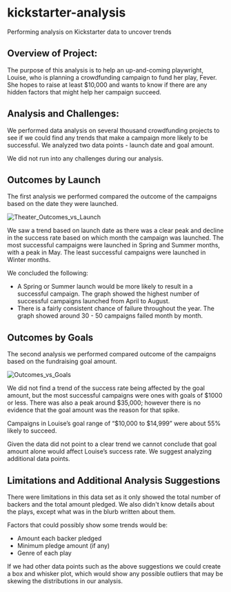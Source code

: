 # kickstarter-analysis
Performing analysis on Kickstarter data to uncover trends

## Overview of Project: 

The purpose of this analysis is to help an up-and-coming playwright, Louise, who is planning a crowdfunding campaign to fund her play, Fever. She hopes to raise at least $10,000 and wants to know if there are any hidden factors that might help her campaign succeed.

## Analysis and Challenges: 

We performed data analysis on several thousand crowdfunding projects to see if we could find any trends that make a campaign more likely to be successful. We analyzed two data points - launch date and goal amount.

We did not run into any challenges during our analysis. 

## Outcomes by Launch

The first analysis we performed compared the outcome of the campaigns based on the date they were launched.

![Theater_Outcomes_vs_Launch](https://user-images.githubusercontent.com/66224990/162535786-e245d62d-b658-4c81-a3dd-6c52acc60c93.png)

We saw a trend based on launch date as there was a clear peak and decline in the success rate based on which month the campaign was launched. The most successful campaigns were launched in Spring and Summer months, with a peak in May. The least successful campaigns were launched in Winter months.  

We concluded the following: 
* A Spring or Summer launch would be more likely to result in a successful campaign. The graph showed the highest number of successful campaigns launched from April to August.
* There is a fairly consistent chance of failure throughout the year. The graph showed around 30 - 50 campaigns failed month by month.  

## Outcomes by Goals
The second analysis we performed compared outcome of the campaigns based on the fundraising goal amount. 

![Outcomes_vs_Goals](https://user-images.githubusercontent.com/66224990/162535812-afd5c23e-a0d8-4f1c-b523-86e1aab6e41a.png)

We did not find a trend of the success rate being affected by the goal amount, but the most successful campaigns were ones with goals of $1000 or less. There was also a peak around $35,000; however there is no evidence that the goal amount was the reason for that spike.

Campaigns in Louise’s goal range of “$10,000 to $14,999” were about 55% likely to succeed. 

Given the data did not point to a clear trend we cannot conclude that goal amount alone would affect Louise’s success rate. We suggest analyzing additional data points. 

## Limitations and Additional Analysis Suggestions

There were limitations in this data set as it only showed the total number of backers and the total amount pledged. We also didn't know details about the plays, except what was in the blurb written about them. 

Factors that could possibly show some trends would be:
* Amount each backer pledged
* Minimum pledge amount (if any)
* Genre of each play

If we had other data points such as the above suggestions we could create a box and whisker plot, which would show any possible outliers that may be skewing the distributions in our analysis. 
